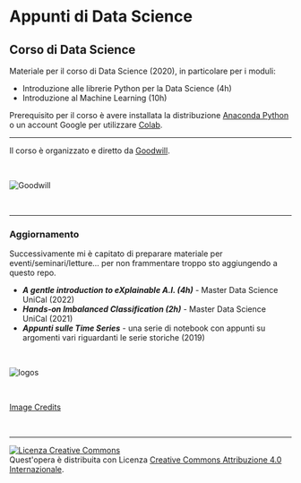 # Appunti di Data Science

## Corso di Data Science
Materiale per il corso di Data Science (2020), in particolare per i moduli:

* Introduzione alle librerie Python per la Data Science (4h)
* Introduzione al Machine Learning (10h)

Prerequisito per il corso è avere installata la distribuzione [Anaconda Python](https://www.anaconda.com/distribution/) o un account Google per utilizzare [Colab](https://colab.research.google.com/notebooks/intro.ipynb).

---
Il corso è organizzato e diretto da [Goodwill](https://www.goodwillteam.it/).

<br>

![Goodwill](https://www.goodwillteam.it/wp-content/uploads/2017/09/Logo-Goodwill-Cosenza.png)

<br>

---

### Aggiornamento

Successivamente mi è capitato di preparare materiale per eventi/seminari/letture... per non frammentare troppo sto aggiungendo a questo repo.

* ***A gentle introduction to eXplainable A.I. (4h)*** - Master Data Science UniCal (2022)
* ***Hands-on Imbalanced Classification (2h)*** - Master Data Science UniCal (2021)
* ***Appunti sulle Time Series*** - una serie di notebook con appunti su argomenti vari riguardanti le serie storiche (2019)

<br>

![logos](https://external-content.duckduckgo.com/iu/?u=https%3A%2F%2Fwww.dataiku.com%2Fstatic%2Fimg%2Flearn%2Fguide%2Fgetting-started%2Fgetting-started-with-python%2Flogo-stack-python.png&f=1&nofb=1)

<br>

[Image Credits](https://doc.dataiku.com/dss/latest/python/index.html)

<br>

---

<a rel="license" href="http://creativecommons.org/licenses/by/4.0/"><img alt="Licenza Creative Commons" style="border-width:0" src="https://i.creativecommons.org/l/by/4.0/88x31.png" /></a><br />Quest'opera è distribuita con Licenza <a rel="license" href="http://creativecommons.org/licenses/by/4.0/">Creative Commons Attribuzione 4.0 Internazionale</a>.
